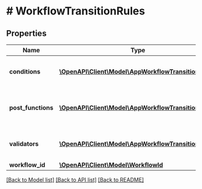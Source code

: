 # # WorkflowTransitionRules

## Properties

Name | Type | Description | Notes
------------ | ------------- | ------------- | -------------
**conditions** | [**\OpenAPI\Client\Model\AppWorkflowTransitionRule[]**](AppWorkflowTransitionRule.md) | The list of conditions within the workflow. | [optional]
**post_functions** | [**\OpenAPI\Client\Model\AppWorkflowTransitionRule[]**](AppWorkflowTransitionRule.md) | The list of post functions within the workflow. | [optional]
**validators** | [**\OpenAPI\Client\Model\AppWorkflowTransitionRule[]**](AppWorkflowTransitionRule.md) | The list of validators within the workflow. | [optional]
**workflow_id** | [**\OpenAPI\Client\Model\WorkflowId**](WorkflowId.md) |  |

[[Back to Model list]](../../README.md#models) [[Back to API list]](../../README.md#endpoints) [[Back to README]](../../README.md)
